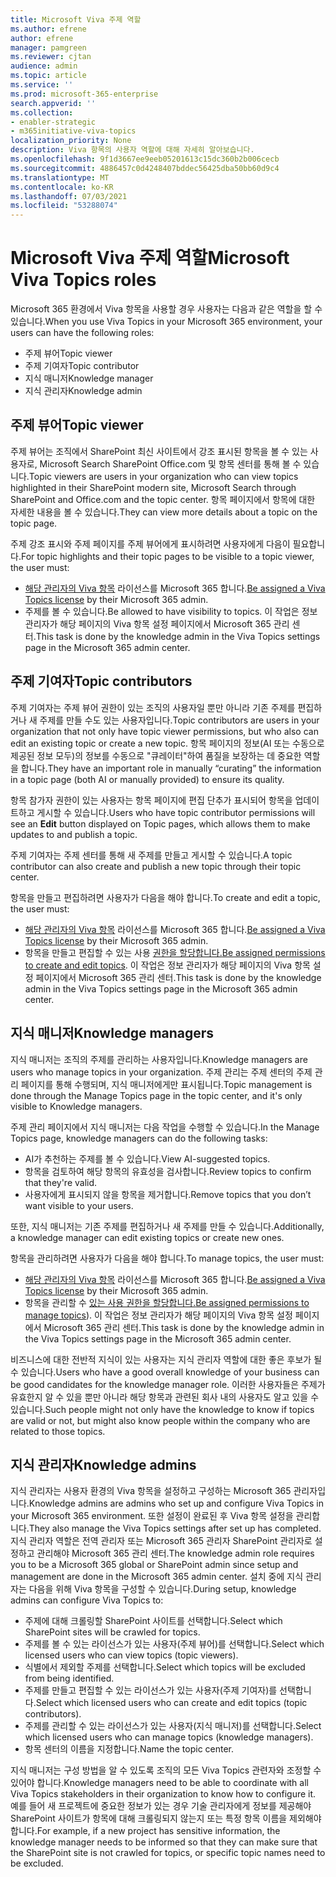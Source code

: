 ```yaml
---
title: Microsoft Viva 주제 역할
ms.author: efrene
author: efrene
manager: pamgreen
ms.reviewer: cjtan
audience: admin
ms.topic: article
ms.service: ''
ms.prod: microsoft-365-enterprise
search.appverid: ''
ms.collection:
- enabler-strategic
- m365initiative-viva-topics
localization_priority: None
description: Viva 항목의 사용자 역할에 대해 자세히 알아보습니다.
ms.openlocfilehash: 9f1d3667ee9eeb05201613c15dc360b2b006cecb
ms.sourcegitcommit: 4886457c0d4248407bddec56425dba50bb60d9c4
ms.translationtype: MT
ms.contentlocale: ko-KR
ms.lasthandoff: 07/03/2021
ms.locfileid: "53288074"
---
```

# <a name="microsoft-viva-topics-roles"></a><span data-ttu-id="c7aa2-103">Microsoft Viva 주제 역할</span><span class="sxs-lookup"><span data-stu-id="c7aa2-103">Microsoft Viva Topics roles</span></span> 

<span data-ttu-id="c7aa2-104">Microsoft 365 환경에서 Viva 항목을 사용할 경우 사용자는 다음과 같은 역할을 할 수 있습니다.</span><span class="sxs-lookup"><span data-stu-id="c7aa2-104">When you use Viva Topics in your Microsoft 365 environment, your users can have the following roles:</span></span>

- <span data-ttu-id="c7aa2-105">주제 뷰어</span><span class="sxs-lookup"><span data-stu-id="c7aa2-105">Topic viewer</span></span>
- <span data-ttu-id="c7aa2-106">주제 기여자</span><span class="sxs-lookup"><span data-stu-id="c7aa2-106">Topic contributor</span></span>
- <span data-ttu-id="c7aa2-107">지식 매니저</span><span class="sxs-lookup"><span data-stu-id="c7aa2-107">Knowledge manager</span></span>
- <span data-ttu-id="c7aa2-108">지식 관리자</span><span class="sxs-lookup"><span data-stu-id="c7aa2-108">Knowledge admin</span></span>

## <a name="topic-viewer"></a><span data-ttu-id="c7aa2-109">주제 뷰어</span><span class="sxs-lookup"><span data-stu-id="c7aa2-109">Topic viewer</span></span>

<span data-ttu-id="c7aa2-110">주제 뷰어는 조직에서 SharePoint 최신 사이트에서 강조 표시된 항목을 볼 수 있는 사용자로, Microsoft Search SharePoint Office.com 및 항목 센터를 통해 볼 수 있습니다.</span><span class="sxs-lookup"><span data-stu-id="c7aa2-110">Topic viewers are users in your organization who can view topics highlighted in their SharePoint modern site, Microsoft Search through SharePoint and Office.com and the topic center.</span></span> <span data-ttu-id="c7aa2-111">항목 페이지에서 항목에 대한 자세한 내용을 볼 수 있습니다.</span><span class="sxs-lookup"><span data-stu-id="c7aa2-111">They can view more details about a topic on the topic page.</span></span> 

<span data-ttu-id="c7aa2-112">주제 강조 표시와 주제 페이지를 주제 뷰어에게 표시하려면 사용자에게 다음이 필요합니다.</span><span class="sxs-lookup"><span data-stu-id="c7aa2-112">For topic highlights and their topic pages to be visible to a topic viewer, the user must:</span></span>

- <span data-ttu-id="c7aa2-113">[해당 관리자의 Viva 항목](./set-up-topic-experiences.md#assign-licenses) 라이선스를 Microsoft 365 합니다.</span><span class="sxs-lookup"><span data-stu-id="c7aa2-113">[Be assigned a Viva Topics license](./set-up-topic-experiences.md#assign-licenses) by their Microsoft 365 admin.</span></span>
- <span data-ttu-id="c7aa2-114">주제를 볼 수 있습니다.</span><span class="sxs-lookup"><span data-stu-id="c7aa2-114">Be allowed to have visibility to topics.</span></span> <span data-ttu-id="c7aa2-115">이 작업은 정보 관리자가 해당 페이지의 Viva 항목 설정 페이지에서 Microsoft 365 관리 센터.</span><span class="sxs-lookup"><span data-stu-id="c7aa2-115">This task is done by the knowledge admin in the Viva Topics settings page in the Microsoft 365 admin center.</span></span>

## <a name="topic-contributors"></a><span data-ttu-id="c7aa2-116">주제 기여자</span><span class="sxs-lookup"><span data-stu-id="c7aa2-116">Topic contributors</span></span>

<span data-ttu-id="c7aa2-117">주제 기여자는 주제 뷰어 권한이 있는 조직의 사용자일 뿐만 아니라 기존 주제를 편집하거나 새 주제를 만들 수도 있는 사용자입니다.</span><span class="sxs-lookup"><span data-stu-id="c7aa2-117">Topic contributors are users in your organization that not only have topic viewer permissions, but who also can edit an existing topic or create a new topic.</span></span> <span data-ttu-id="c7aa2-118">항목 페이지의 정보(AI 또는 수동으로 제공된 정보 모두)의 정보를 수동으로 "큐레이터"하여 품질을 보장하는 데 중요한 역할을 합니다.</span><span class="sxs-lookup"><span data-stu-id="c7aa2-118">They have an important role in manually “curating” the information in a topic page (both AI or manually provided) to ensure its quality.</span></span>

<span data-ttu-id="c7aa2-119">항목 참가자 권한이 있는 사용자는 항목  페이지에 편집 단추가 표시되어 항목을 업데이트하고 게시할 수 있습니다.</span><span class="sxs-lookup"><span data-stu-id="c7aa2-119">Users who have topic contributor permissions will see an **Edit** button displayed on Topic pages, which allows them to make updates to and publish a topic.</span></span>

<span data-ttu-id="c7aa2-120">주제 기여자는 주제 센터를 통해 새 주제를 만들고 게시할 수 있습니다.</span><span class="sxs-lookup"><span data-stu-id="c7aa2-120">A topic contributor can also create and publish a new topic through their topic center.</span></span>

<span data-ttu-id="c7aa2-121">항목을 만들고 편집하려면 사용자가 다음을 해야 합니다.</span><span class="sxs-lookup"><span data-stu-id="c7aa2-121">To create and edit a topic, the user must:</span></span>

- <span data-ttu-id="c7aa2-122">[해당 관리자의 Viva 항목](./set-up-topic-experiences.md#assign-licenses) 라이선스를 Microsoft 365 합니다.</span><span class="sxs-lookup"><span data-stu-id="c7aa2-122">[Be assigned a Viva Topics license](./set-up-topic-experiences.md#assign-licenses) by their Microsoft 365 admin.</span></span>
- <span data-ttu-id="c7aa2-123">항목을 만들고 편집할 수 있는 사용 [권한을 할당합니다.](./topic-experiences-user-permissions.md)</span><span class="sxs-lookup"><span data-stu-id="c7aa2-123">[Be assigned permissions to create and edit topics](./topic-experiences-user-permissions.md).</span></span> <span data-ttu-id="c7aa2-124">이 작업은 정보 관리자가 해당 페이지의 Viva 항목 설정 페이지에서 Microsoft 365 관리 센터.</span><span class="sxs-lookup"><span data-stu-id="c7aa2-124">This task is done by the knowledge admin in the Viva Topics settings page in the Microsoft 365 admin center.</span></span>

## <a name="knowledge-managers"></a><span data-ttu-id="c7aa2-125">지식 매니저</span><span class="sxs-lookup"><span data-stu-id="c7aa2-125">Knowledge managers</span></span>

<span data-ttu-id="c7aa2-126">지식 매니저는 조직의 주제를 관리하는 사용자입니다.</span><span class="sxs-lookup"><span data-stu-id="c7aa2-126">Knowledge managers are users who manage topics in your organization.</span></span>  <span data-ttu-id="c7aa2-127">주제 관리는 주제 센터의 주제 관리 페이지를 통해 수행되며, 지식 매니저에게만 표시됩니다.</span><span class="sxs-lookup"><span data-stu-id="c7aa2-127">Topic management is done through the Manage Topics page in the topic center, and it's only visible to Knowledge managers.</span></span>

<span data-ttu-id="c7aa2-128">주제 관리 페이지에서 지식 매니저는 다음 작업을 수행할 수 있습니다.</span><span class="sxs-lookup"><span data-stu-id="c7aa2-128">In the Manage Topics page, knowledge managers can do the following tasks:</span></span>

- <span data-ttu-id="c7aa2-129">AI가 추천하는 주제를 볼 수 있습니다.</span><span class="sxs-lookup"><span data-stu-id="c7aa2-129">View AI-suggested topics.</span></span>
- <span data-ttu-id="c7aa2-130">항목을 검토하여 해당 항목의 유효성을 검사합니다.</span><span class="sxs-lookup"><span data-stu-id="c7aa2-130">Review topics to confirm that they're valid.</span></span>
- <span data-ttu-id="c7aa2-131">사용자에게 표시되지 않을 항목을 제거합니다.</span><span class="sxs-lookup"><span data-stu-id="c7aa2-131">Remove topics that you don’t want visible to your users.</span></span>

<span data-ttu-id="c7aa2-132">또한, 지식 매니저는 기존 주제를 편집하거나 새 주제를 만들 수 있습니다.</span><span class="sxs-lookup"><span data-stu-id="c7aa2-132">Additionally, a knowledge manager can edit existing topics or create new ones.</span></span>

<span data-ttu-id="c7aa2-133">항목을 관리하려면 사용자가 다음을 해야 합니다.</span><span class="sxs-lookup"><span data-stu-id="c7aa2-133">To manage topics, the user must:</span></span>

- <span data-ttu-id="c7aa2-134">[해당 관리자의 Viva 항목](./set-up-topic-experiences.md#assign-licenses) 라이선스를 Microsoft 365 합니다.</span><span class="sxs-lookup"><span data-stu-id="c7aa2-134">[Be assigned a Viva Topics license](./set-up-topic-experiences.md#assign-licenses) by their Microsoft 365 admin.</span></span>
- <span data-ttu-id="c7aa2-135">항목을 관리할 수 [있는 사용 권한을 할당합니다.](./topic-experiences-user-permissions.md)</span><span class="sxs-lookup"><span data-stu-id="c7aa2-135">[Be assigned permissions to manage topics](./topic-experiences-user-permissions.md)).</span></span> <span data-ttu-id="c7aa2-136">이 작업은 정보 관리자가 해당 페이지의 Viva 항목 설정 페이지에서 Microsoft 365 관리 센터.</span><span class="sxs-lookup"><span data-stu-id="c7aa2-136">This task is done by the knowledge admin in the Viva Topics settings page in the Microsoft 365 admin center.</span></span>

<span data-ttu-id="c7aa2-137">비즈니스에 대한 전반적 지식이 있는 사용자는 지식 관리자 역할에 대한 좋은 후보가 될 수 있습니다.</span><span class="sxs-lookup"><span data-stu-id="c7aa2-137">Users who have a good overall knowledge of your business can be good candidates for the knowledge manager role.</span></span> <span data-ttu-id="c7aa2-138">이러한 사용자들은 주제가 유효한지 알 수 있을 뿐만 아니라 해당 항목과 관련된 회사 내의 사용자도 알고 있을 수 있습니다.</span><span class="sxs-lookup"><span data-stu-id="c7aa2-138">Such people might not only have the knowledge to know if topics are valid or not, but might also know people within the company who are related to those topics.</span></span>

## <a name="knowledge-admins"></a><span data-ttu-id="c7aa2-139">지식 관리자</span><span class="sxs-lookup"><span data-stu-id="c7aa2-139">Knowledge admins</span></span>

<span data-ttu-id="c7aa2-140">지식 관리자는 사용자 환경의 Viva 항목을 설정하고 구성하는 Microsoft 365 관리자입니다.</span><span class="sxs-lookup"><span data-stu-id="c7aa2-140">Knowledge admins are admins who set up and configure Viva Topics in your Microsoft 365 environment.</span></span> <span data-ttu-id="c7aa2-141">또한 설정이 완료된 후 Viva 항목 설정을 관리합니다.</span><span class="sxs-lookup"><span data-stu-id="c7aa2-141">They also manage the Viva Topics settings after set up has completed.</span></span> <span data-ttu-id="c7aa2-142">지식 관리자 역할은 전역 관리자 또는 Microsoft 365 관리자 SharePoint 관리자로 설정하고 관리해야 Microsoft 365 관리 센터.</span><span class="sxs-lookup"><span data-stu-id="c7aa2-142">The knowledge admin role requires you to be a Microsoft 365 global or SharePoint admin since setup and management are done in the Microsoft 365 admin center.</span></span>
<span data-ttu-id="c7aa2-143">설치 중에 지식 관리자는 다음을 위해 Viva 항목을 구성할 수 있습니다.</span><span class="sxs-lookup"><span data-stu-id="c7aa2-143">During setup, knowledge admins can configure Viva Topics to:</span></span>

- <span data-ttu-id="c7aa2-144">주제에 대해 크롤링할 SharePoint 사이트를 선택합니다.</span><span class="sxs-lookup"><span data-stu-id="c7aa2-144">Select which SharePoint sites will be crawled for topics.</span></span>
- <span data-ttu-id="c7aa2-145">주제를 볼 수 있는 라이선스가 있는 사용자(주제 뷰어)를 선택합니다.</span><span class="sxs-lookup"><span data-stu-id="c7aa2-145">Select which licensed users who can view topics (topic viewers).</span></span>
- <span data-ttu-id="c7aa2-146">식별에서 제외할 주제를 선택합니다.</span><span class="sxs-lookup"><span data-stu-id="c7aa2-146">Select which topics will be excluded from being identified.</span></span>
- <span data-ttu-id="c7aa2-147">주제를 만들고 편집할 수 있는 라이선스가 있는 사용자(주제 기여자)를 선택합니다.</span><span class="sxs-lookup"><span data-stu-id="c7aa2-147">Select which licensed users who can create and edit topics (topic contributors).</span></span>
- <span data-ttu-id="c7aa2-148">주제를 관리할 수 있는 라이선스가 있는 사용자(지식 매니저)를 선택합니다.</span><span class="sxs-lookup"><span data-stu-id="c7aa2-148">Select which licensed users who can manage topics (knowledge managers).</span></span>
- <span data-ttu-id="c7aa2-149">항목 센터의 이름을 지정합니다.</span><span class="sxs-lookup"><span data-stu-id="c7aa2-149">Name the topic center.</span></span>

<span data-ttu-id="c7aa2-150">지식 매니저는 구성 방법을 알 수 있도록 조직의 모든 Viva Topics 관련자와 조정할 수 있어야 합니다.</span><span class="sxs-lookup"><span data-stu-id="c7aa2-150">Knowledge managers need to be able to coordinate with all Viva Topics stakeholders in their organization to know how to configure it.</span></span> <span data-ttu-id="c7aa2-151">예를 들어 새 프로젝트에 중요한 정보가 있는 경우 기술 관리자에게 정보를 제공해야 SharePoint 사이트가 항목에 대해 크롤링되지 않는지 또는 특정 항목 이름을 제외해야 합니다.</span><span class="sxs-lookup"><span data-stu-id="c7aa2-151">For example, if a new project has sensitive information, the knowledge manager needs to be informed so that they can make sure that the SharePoint site is not crawled for topics, or specific topic names need to be excluded.</span></span>
